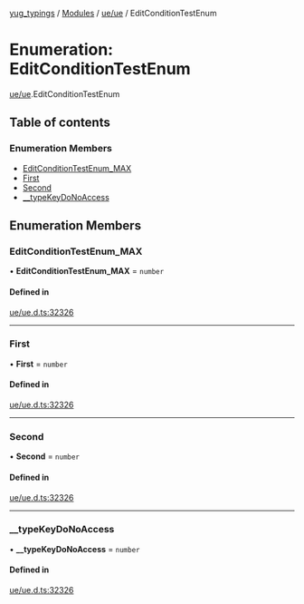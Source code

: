 [yug_typings](../README.md) / [Modules](../modules.md) / [ue/ue](../modules/ue_ue.md) / EditConditionTestEnum

# Enumeration: EditConditionTestEnum

[ue/ue](../modules/ue_ue.md).EditConditionTestEnum

## Table of contents

### Enumeration Members

- [EditConditionTestEnum\_MAX](ue_ue.EditConditionTestEnum.md#editconditiontestenum_max)
- [First](ue_ue.EditConditionTestEnum.md#first)
- [Second](ue_ue.EditConditionTestEnum.md#second)
- [\_\_typeKeyDoNoAccess](ue_ue.EditConditionTestEnum.md#__typekeydonoaccess)

## Enumeration Members

### EditConditionTestEnum\_MAX

• **EditConditionTestEnum\_MAX** = `number`

#### Defined in

[ue/ue.d.ts:32326](https://github.com/YugMetaverse/yug_typings/blob/25cad34/ue/ue.d.ts#L32326)

___

### First

• **First** = `number`

#### Defined in

[ue/ue.d.ts:32326](https://github.com/YugMetaverse/yug_typings/blob/25cad34/ue/ue.d.ts#L32326)

___

### Second

• **Second** = `number`

#### Defined in

[ue/ue.d.ts:32326](https://github.com/YugMetaverse/yug_typings/blob/25cad34/ue/ue.d.ts#L32326)

___

### \_\_typeKeyDoNoAccess

• **\_\_typeKeyDoNoAccess** = `number`

#### Defined in

[ue/ue.d.ts:32326](https://github.com/YugMetaverse/yug_typings/blob/25cad34/ue/ue.d.ts#L32326)
